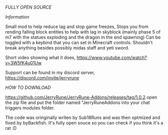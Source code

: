 *FULLY OPEN SOURCE*


*Information*

Small mod to help reduce lag and stop game freezes,
Stops you from rending falling block entities to help with lag in skyblock (mainly phase 5 of m7 with the statues exploding and the dragon in the end spawning) 
Can be toggled with a keybind that you can set in Minecraft controls. 
Shouldn't break anything besides possibly midas staff and yeti sword.

Short video showing what it does, https://www.youtube.com/watch?v=3W5fK4u01Uw

Support can be found in my discord server, https://discord.com/invite/jerryrune

*HOW TO DOWNLOAD*

https://github.com/JerryRune/JerryRune-Addons/releases/tag/1.0.2
open the zip file and put the folder named "JerryRuneAddons into your chat triggers modules folder.

The code was oringinally writen by Sub18Runs and was then optmized and fixed by byBackfish. It's fully open souce so you can check if you think it's a rat :D
